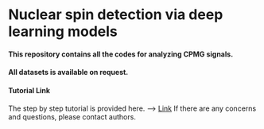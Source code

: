 # Nuclear spin detection via deep learning models

#### This repository contains all the codes for analyzing CPMG signals.
#### All datasets is available on request.

#### Tutorial Link
The step by step tutorial is provided here. --> [Link](https://colab.research.google.com/drive/15GKtvSyxBE7sBwpjYbXpOwSPL_2vhypF)
If there are any concerns and questions, please contact authors.
